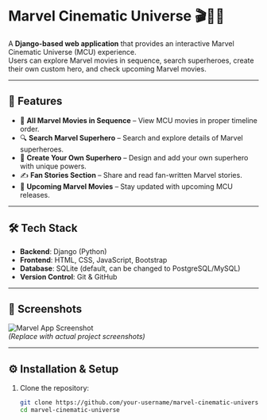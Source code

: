 # Marvel Cinematic Universe 🎬🦸‍♂️

A **Django-based web application** that provides an interactive Marvel Cinematic Universe (MCU) experience.  
Users can explore Marvel movies in sequence, search superheroes, create their own custom hero, and check upcoming Marvel movies.

---

## 🚀 Features
- 📅 **All Marvel Movies in Sequence** – View MCU movies in proper timeline order.
- 🔍 **Search Marvel Superhero** – Search and explore details of Marvel superheroes.
- 🦸 **Create Your Own Superhero** – Design and add your own superhero with unique powers.
- ✍️ **Fan Stories Section** – Share and read fan-written Marvel stories.
- 🎥 **Upcoming Marvel Movies** – Stay updated with upcoming MCU releases.

---

## 🛠️ Tech Stack
- **Backend**: Django (Python)
- **Frontend**: HTML, CSS, JavaScript, Bootstrap
- **Database**: SQLite (default, can be changed to PostgreSQL/MySQL)
- **Version Control**: Git & GitHub

---

## 📸 Screenshots
![Marvel App Screenshot](assets/image.png)  
*(Replace with actual project screenshots)*

---

## ⚙️ Installation & Setup

1. Clone the repository:
   ```bash
   git clone https://github.com/your-username/marvel-cinematic-universe.git
   cd marvel-cinematic-universe
